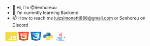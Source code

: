 - 👋 Hi, I’m @Senhoreuu
- 🌱 I’m currently learning Backend
- 📫 How to reach me luizsimonetti888@gmail.com or Senhoreu on Discord

<div style="display: inline-flex; left: 50%;"><br>
  <img align="center" title="JavaScript" alt="Senhoreu-Js" height="30" width="40" src="https://raw.githubusercontent.com/devicons/devicon/master/icons/javascript/javascript-plain.svg">
  <img align="center" title="HTML" alt="Senhoreu-HTML" height="30" width="40" src="https://raw.githubusercontent.com/devicons/devicon/master/icons/html5/html5-original.svg">
  <img align="center" title="CSS" alt="Senhoreu-CSS" height="30" width="40" src="https://raw.githubusercontent.com/devicons/devicon/master/icons/css3/css3-original.svg">
  <img align="center" title="Python" alt="Senhoreu-Python" height="30" width="40" src="https://raw.githubusercontent.com/devicons/devicon/master/icons/python/python-original.svg">
  <img align="center" title="Java" alt="Senhoreu-Python" height="30" width="40" src="https://raw.githubusercontent.com/devicons/devicon/master/icons/java/java-original.svg">
</div>
